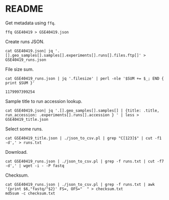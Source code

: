 # README

Get metadata using `ffq`.

```console
ffq GSE40419 > GSE40419.json
```

Create runs JSON.

```console
cat GSE40419.json| jq '.[].geo_samples[].samples[].experiments[].runs[].files.ftp[]' > GSE40419_runs.json
```

File size sum.

```console
cat GSE40419_runs.json | jq '.filesize' | perl -nle '$SUM += $_; END { print $SUM }'
```
```
1179997399254
```

Sample title to run accession lookup.

```console
cat GSE40419.json| jq '.[].geo_samples[].samples[] | {title: .title, run_accession: .experiments[].runs[].accession } ' | less > GSE40419_title.json
```

Select some runs.

```console
cat GSE40419_title.json | ./json_to_csv.pl | grep "C[123]$" | cut -f1 -d',' > runs.txt
```

Download.

```console
cat GSE40419_runs.json | ./json_to_csv.pl | grep -f runs.txt | cut -f7 -d',' | wget -i - -P fastq
```

Checksum.

```console
cat GSE40419_runs.json | ./json_to_csv.pl | grep -f runs.txt | awk '{print $6,"fastq/"$2}' FS=, OFS="  " > checksum.txt
md5sum -c checksum.txt
```
